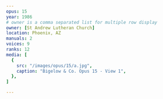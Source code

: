 ```yaml
---
opus: 15
year: 1986
# owner is a comma separated list for multiple row display
owner: [St Andrew Lutheran Church]
location: Phoenix, AZ
manuals: 2
voices: 9
ranks: 12
media: [
  {
    src: "/images/opus/15/a.jpg",
    caption: "Bigelow & Co. Opus 15 - View 1",
  },
]

---
```

